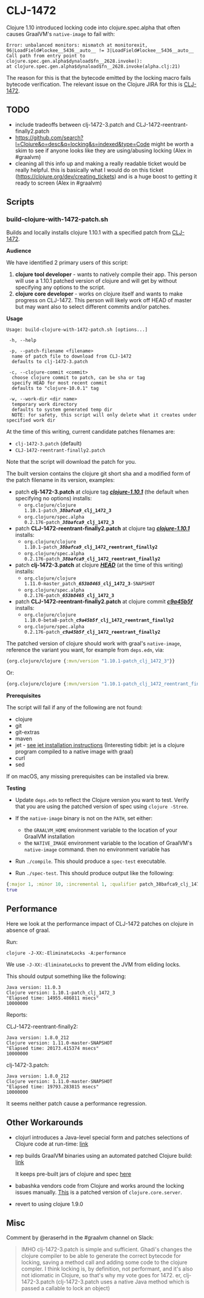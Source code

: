 # CLJ-1472

Clojure 1.10 introduced locking code into clojure.spec.alpha that often causes
GraalVM's `native-image` to fail with:

```
Error: unbalanced monitors: mismatch at monitorexit, 96|LoadField#lockee__5436__auto__ != 3|LoadField#lockee__5436__auto__
Call path from entry point to clojure.spec.gen.alpha$dynaload$fn__2628.invoke():
at clojure.spec.gen.alpha$dynaload$fn__2628.invoke(alpha.clj:21)
```

The reason for this is that the bytecode emitted by the locking macro fails
bytecode verification. The relevant issue on the Clojure JIRA for this is
[CLJ-1472](https://clojure.atlassian.net/browse/CLJ-1472).

## TODO

* include tradeoffs between clj-1472-3.patch and CLJ-1472-reentrant-finally2.patch
* https://github.com/search?l=Clojure&o=desc&q=locking&s=indexed&type=Code might be worth a skim to see if anyone looks like they are using/abusing locking (Alex in #graalvm)
* cleaning all this info up and making a really readable ticket would be really helpful. this is basically what I would do on this ticket (https://clojure.org/dev/creating_tickets) and is a huge boost to getting it ready to screen (Alex in #graalvm)

## Scripts

### build-clojure-with-1472-patch.sh

Builds and locally installs clojure 1.10.1 with a specified patch from
[CLJ-1472](https://clojure.atlassian.net/browse/CLJ-1472).

**Audience**

We have identified 2 primary users of this script:

1. **clojure tool developer** - wants to natively compile their app. This person will use a 1.10.1 patched version of clojure and will get by without specifying any options to the script.
2. **clojure core developer** - works on clojure itself and wants to make progress on CLJ-1472.  This person will likely work off HEAD of master but may want also to select different commits and/or patches.

**Usage**

```Shell
Usage: build-clojure-with-1472-patch.sh [options...]

 -h, --help

 -p, --patch-filename <filename>
  name of patch file to download from CLJ-1472
  defaults to clj-1472-3.patch

 -c, --clojure-commit <commit>
  choose clojure commit to patch, can be sha or tag
  specify HEAD for most recent commit
  defaults to "clojure-10.0.1" tag

 -w, --work-dir <dir name>
  temporary work directory
  defaults to system generated temp dir
  NOTE: for safety, this script will only delete what it creates under specified work dir
```

At the time of this writing, current candidate patches filenames are:

* `clj-1472-3.patch` (default)
* `CLJ-1472-reentrant-finally2.patch`

Note that the script will download the patch for you.

The built version contains the clojure git short sha and a modified form of the
patch filename in its version, examples:

* patch **clj-1472-3.patch** at clojure tag
  [***clojure-1.10.1***](https://github.com/clojure/clojure/commits/clojure-1.10.1)
  (the default when specifying no options) installs:
    * <code>org.clojure/clojure 1.10.1-patch\_<b><i>38bafca9</i></b>\_<b>clj_1472_3</b></code>
    * <code>org.clojure/spec.alpha 0.2.176-patch\_<b><i>38bafca9</i></b>\_<b>clj_1472_3</b></code>
* patch **CLJ-1472-reentrant-finally2.patch** at clojure tag
  [***clojure-1.10.1***](https://github.com/clojure/clojure/commits/clojure-1.10.1)
  installs:
    * <code>org.clojure/clojure 1.10.1-patch\_<b><i>38bafca9</i></b>\_<b>clj_1472_reentrant_finally2</b></code>
    * <code>org.clojure/spec.alpha 0.2.176-patch\_<b><i>38bafca9</i></b>\_<b>clj_1472_reentrant_finally2</b></code>
* patch **clj-1472-3.patch** at clojure
  [***HEAD***](https://github.com/clojure/clojure/tree/653b8465845a78ef7543e0a250078eea2d56b659)
  (at the time of this writing) installs:
    * <code>org.clojure/clojure 1.11.0-master_patch\_<b><i>653b8465</i></b>\_<b>clj_1472_3</b>-SNAPSHOT</code>
    * <code>org.clojure/spec.alpha 0.2.176-patch\_<b><i>653b8465</i></b>\_<b>clj_1472_3</b></code>
* patch **CLJ-1472-reentrant-finally2.patch** at clojure commit
  [***c9a45b5f***](https://github.com/clojure/clojure/commits/c9a45b5f8afc2c4dfcce7f2e23dadc8749b9fd0d)
  installs:
    * <code>org.clojure/clojure 1.10.0-beta8-patch\_<b><i>c9a45b5f</i></b>\_<b>clj_1472_reentrant_finally2</b></code>
    * <code>org.clojure/spec.alpha 0.2.176-patch\_<b><i>c9a45b5f</i></b>\_<b>clj_1472_reentrant_finally2</b></code>

The patched version of clojure should work with graal's `native-image`, reference
the variant you want, for example from `deps.edn`, via:

```Clojure
{org.clojure/clojure {:mvn/version "1.10.1-patch_clj_1472_3"}}
```

Or:

```Clojure
{org.clojure/clojure {:mvn/version "1.10.1-patch_clj_1472_reentrant_finally2"}}
```

**Prerequisites**

The script will fail if any of the following are not found:

* clojure
* git
* git-extras
* maven
* jet - [see jet installation instructions](https://github.com/borkdude/jet#installation)
  (Interesting tidbit: jet is a clojure program compiled to a native image with graal)
* curl
* sed

If on macOS, any missing prerequisites can be installed via brew.

**Testing**

- Update `deps.edn` to reflect the Clojure version you want to test.
Verify that you are using the patched version of spec using `clojure -Stree`.

- If the `native-image` binary is not on the `PATH`, set either:
  - the `GRAALVM_HOME` environment variable to the location of your GraalVM
    installation
  - the `NATIVE_IMAGE` environment variable to the location of GraalVM's
    `native-image` command.  then no environment variable has

- Run `./compile`. This should produce a `spec-test` executable.
- Run `./spec-test`. This should produce output like the following:

``` clojure
{:major 1, :minor 10, :incremental 1, :qualifier patch_38bafca9_clj_1472_3}
true
```

## Performance

Here we look at the performance impact of CLJ-1472 patches on clojure in absence
of graal.

Run:

``` shellsession
clojure -J-XX:-EliminateLocks -A:performance
```

We use `-J-XX:-EliminateLocks` to prevent the JVM from eliding locks.

This should output something like the following:

```
Java version: 11.0.3
Clojure version: 1.10.1-patch_clj_1472_3
"Elapsed time: 14955.486811 msecs"
10000000
```

Reports:

CLJ-1472-reentrant-finally2:

```
Java version: 1.8.0_212
Clojure version: 1.11.0-master-SNAPSHOT
"Elapsed time: 20173.415374 msecs"
10000000
```

clj-1472-3.patch:
```
Java version: 1.8.0_212
Clojure version: 1.11.0-master-SNAPSHOT
"Elapsed time: 19793.283815 msecs"
10000000
```

It seems neither patch cause a performance regression.

## Other Workarounds

- clojurl introduces a Java-level special form and patches selections of Clojure
code at run-time:
[link](https://github.com/taylorwood/clojurl/commit/12b96b5e9a722b372f153436b1f6827709d0f2ab)

- rep builds GraalVM binaries using an automated patched Clojure build:
  [link](https://github.com/eraserhd/rep/blob/1951df780fdd2781644f934dfc36ee394460effb/.circleci/images/primary/build.sh#L1)

    It keeps pre-built jars of clojure and spec
    [here](https://github.com/eraserhd/rep/tree/develop/deps)

- babashka vendors code from Clojure and works around the locking issues
  manually. [This](https://github.com/borkdude/babashka/blob/070220da70c894ad7b282ce2747607c0bee68613/src/babashka/impl/clojure/core/server.clj#L1)
  is a patched version of `clojure.core.server`.

- revert to using clojure 1.9.0

## Misc

Comment by @eraserhd in the #graalvm channel on Slack:

> IMHO clj-1472-3.patch is simple and sufficient.  Ghadi's changes the clojure compiler to be able to generate the correct bytecode for locking, saving a method call and adding some code to the clojure compler.
I think locking is, by definition, not performant, and it's also not idiomatic in Clojure, so that's why my vote goes for 1472.
er, clj-1472-3.patch
(clj-1472-3.patch uses a native Java method which is passed a callable to lock an object)
